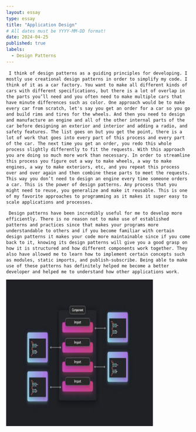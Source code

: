 ```yaml
---
layout: essay
type: essay
title: "Application Design"
# All dates must be YYYY-MM-DD format!
date: 2024-04-25
published: true
labels:
  - Design Patterns
---
```


     I think of design patterns as a guiding principles for developing. I mostly use creational design patterns in order to simplify my code. I think of it as a car factory. You want to make all different kinds of cars with different specifications, but there is a lot of overlap in the parts you’ll need and you often need to make multiple cars that have minute differences such as color. One approach would be to make every car from scratch, let's say you get an order for a car so you go and build rims and tires for the wheels. And then you need to design and manufacture an engine and all of the other internal parts of the car before designing an exterior and interior and adding a radio, and safety features. The list goes on but you get the point, there is a lot of work that goes into every part of this process and every part of the car. The next time you get an order, you redo this whole process slightly differently to fit the requests. With this approach you are doing so much more work than necessary. In order to streamline this process you figure out a way to make wheels, a way to make engines, a way to make exteriors, etc, and you repeat this process over and over again and then combine these parts to meet the requests. This way you don’t need to design an engine every time someone orders a car. This is the power of design patterns. Any process that you might need to reuse, you generalize and make it reusable. This is one of my favorite approaches to programming as it makes it super easy to scale applications and processes.
     
   <!---->
     Design patterns have been incredibly useful for me to develop more efficiently. There is no reason not to make use of established patterns and practices since that makes your programs more understandable to others and if you become familiar with certain design patterns it makes your code more maintainable since if you come back to it, knowing its design patterns will give you a good grasp on how it is structured and how different components work together. They also have allowed me to learn how to implement certain concepts such as modules, static imports, and publish-subscribe. Being able to make use of these patterns has definitely helped me become a better developer and helped me to understand how other applications work.


<picture>
  <img width=400px height=400px alt="" src="/img/designpatterns.png">
</picture>


  

